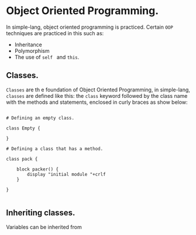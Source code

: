 # Object Oriented Programming.

In simple-lang, object oriented programming is practiced. Certain `OOP` techniques are practiced in this such as:

- Inheritance
- Polymorphism
- The use of `self ` and `this`.

## Classes.

`Classes` are th e foundation of Object Oriented Programming, in simple-lang, `classes` are defined like this: the `class` keyword followed by the class name with the methods and statements, enclosed in curly braces as show below:

```

# Defining an empty class.

class Empty {

}

# Defining a class that has a method.

class pack {

	block packer() {
	    display "initial module "+crlf
	}	

}


```

## Inheriting classes.

Variables can be inherited from